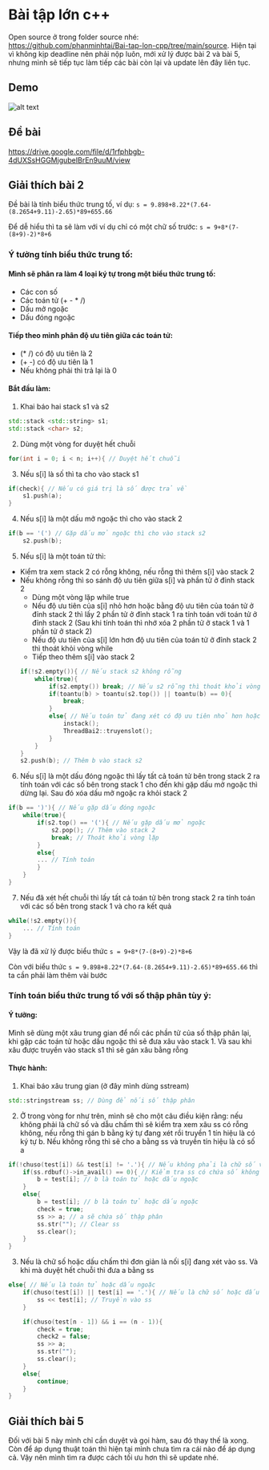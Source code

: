 # Bài tập lớn c++
Open source ở trong folder source nhé: https://github.com/phanminhtai/Bai-tap-lon-cpp/tree/main/source. 
Hiện tại vì không kịp deadline nên phải nộp luôn, mới xử lý được bài 2 và bài 5, nhưng mình sẽ tiếp tục làm tiếp các bài còn lại và update lên đây liên tục.
## Demo
![alt text](https://i.imgur.com/M0Gk6I1.png)

## Đề bài
https://drive.google.com/file/d/1rfphbgb-4dUXSsHGGMjgubeIBrEn9uuM/view

## Giải thích bài 2
Đề bài là tính biểu thức trung tố, ví dụ: `s = 9.898+8.22*(7.64-(8.2654+9.11)-2.65)*89+655.66`

Để dễ hiểu thì ta sẽ làm với ví dụ chỉ có một chữ số trước: `s = 9+8*(7-(8+9)-2)*8+6`

### Ý tưởng tính biểu thức trung tố:
#### Mình sẽ phân ra làm 4 loại ký tự trong một biểu thức trung tố:
- Các con số
- Các toán tử (+ - * /)
- Dấu mở ngoặc
- Dấu đóng ngoặc
#### Tiếp theo mình phân độ ưu tiên giữa các toán tử:
- (* /) có độ ưu tiên là 2
- (+ -) có độ ưu tiên là 1
- Nếu không phải thì trả lại là 0
#### Bắt đầu làm:
1) Khai báo hai stack s1 và s2
~~~ cpp
std::stack <std::string> s1;
std::stack <char> s2;
~~~
2) Dùng một vòng for duyệt hết chuỗi
~~~ cpp
for(int i = 0; i < n; i++){ // Duyệt hết chuỗi
~~~
3) Nếu s[i] là số thì ta cho vào stack s1
~~~ cpp
if(check){ // Nếu có giá trị là số được trả về
    s1.push(a);
}
~~~
4) Nếu s[i] là một dấu mở ngoặc thì cho vào stack 2
~~~ cpp
if(b == '(') // Gặp dấu mở ngoặc thì cho vào stack s2
    s2.push(b);
~~~
5) Nếu s[i] là một toán tử thì:
  - Kiểm tra xem stack 2 có rỗng không, nếu rỗng thì thêm s[i] vào stack 2
  - Nếu không rỗng thì so sánh độ ưu tiên giữa s[i] và phần tử ở đỉnh stack 2
    - Dùng một vòng lặp while true
    - Nếu độ ưu tiên của s[i] nhỏ hơn hoặc bằng độ ưu tiên của toán tử ở đỉnh stack 2 thì lấy 2 phần tử ở đỉnh stack 1 ra tính toán với toán tử ở đỉnh stack 2 (Sau khi tính toán thì nhớ xóa 2 phần tử ở stack 1 và 1 phần tử ở stack 2)
    - Nếu độ ưu tiên của s[i] lớn hơn độ ưu tiên của toán tử ở đỉnh stack 2 thì thoát khỏi vòng while
    - Tiếp theo thêm s[i] vào stack 2
    ~~~ cpp
    if(!s2.empty()){ // Nếu stack s2 không rỗng
        while(true){
            if(s2.empty()) break; // Nếu s2 rỗng thì thoát khỏi vòng lặp while
            if(toantu(b) > toantu(s2.top()) || toantu(b) == 0){ 
                break;
            }
            else{ // Nếu toán tử đang xét có độ ưu tiên nhỏ hơn hoặc bằng toán tử ở đỉnh s2
                instack();
                ThreadBai2::truyenslot();
            }
        }
    }
    s2.push(b); // Thêm b vào stack s2
    ~~~
6) Nếu s[i] là một dấu đóng ngoặc thì lấy tất cả toán tử bên trong stack 2 ra tính toán với các số bên trong stack 1 cho đến khi gặp dấu mở ngoặc thì dừng lại. Sau đó xóa dấu mở ngoặc ra khỏi stack 2
~~~ cpp
if(b == ')'){ // Nếu gặp dấu đóng ngoặc
    while(true){
        if(s2.top() == '('){ // Nếu gặp dấu mở ngoặc
            s2.pop(); // Thêm vào stack 2
            break; // Thoát khỏi vòng lặp
        }
        else{
        ... // Tính toán
        }
    }
}
~~~
7) Nếu đã xét hết chuỗi thì lấy tất cả toán tử bên trong stack 2 ra tính toán với các số bên trong stack 1 và cho ra kết quả
~~~ cpp
while(!s2.empty()){
    ... // Tính toán
}
~~~
Vậy là đã xử lý được biểu thức `s = 9+8*(7-(8+9)-2)*8+6`

Còn với biểu thức `s = 9.898+8.22*(7.64-(8.2654+9.11)-2.65)*89+655.66` thì ta cần phải làm thêm vài bước
### Tính toán biểu thức trung tố với số thập phân tùy ý:
#### Ý tưởng:
Mình sẽ dùng một xâu trung gian để nối các phần tử của số thập phân lại, khi gặp các toán tử hoặc dấu ngoặc thì sẽ đưa xâu vào stack 1. Và sau khi xâu được truyền vào stack s1 thì sẽ gán xâu bằng rỗng
#### Thực hành:
1) Khai báo xâu trung gian (ở đây mình dùng sstream)
~~~ cpp
std::stringstream ss; // Dùng để nối số thập phân
~~~
2) Ở trong vòng for như trên, mình sẽ cho một câu điều kiện rằng: nếu không phải là chữ số và dẫu chấm thì sẽ kiểm tra xem xâu ss có rỗng không, nếu rỗng thì gán b bằng ký tự đang xét rồi truyền 1 tín hiệu là có ký tự b. Nếu không rỗng thì sẽ cho a bằng ss và truyền tín hiệu là có số a
~~~ cpp
if(!chuso(test[i]) && test[i] != '.'){ // Nếu không phải là chữ số và dấu .
    if(ss.rdbuf()->in_avail() == 0){ // Kiểm tra ss có chứa số không
        b = test[i]; // b là toán tử hoặc dấu ngoặc
    }
    else{
        b = test[i]; // b là toán tử hoặc dấu ngoặc
        check = true;
        ss >> a; // a sẽ chứa số thập phân
        ss.str(""); // Clear ss
        ss.clear();
    }
}
~~~
3) Nếu là chữ số hoặc dấu chấm thì đơn giản là nối s[i] đang xét vào ss. Và khi mà duyệt hết chuỗi thì đưa a bằng ss
~~~ cpp
else{ // Nếu là toán tử hoặc dấu ngoặc
    if(chuso(test[i]) || test[i] == '.'){ // Nếu là chữ số hoặc dấu .
        ss << test[i]; // Truyền vào ss
    }

    if(chuso(test[n - 1]) && i == (n - 1)){
        check = true;
        check2 = false;
        ss >> a;
        ss.str("");
        ss.clear();
    }
    else{
        continue;
    }
}
~~~
## Giải thích bài 5
Đối với bài 5 này mình chỉ cần duyệt và gọi hàm, sau đó thay thế là xong. Còn để áp dụng thuật toán thì hiện tại mình chưa tìm ra cái nào để áp dụng cả.
Vậy nên mình tìm ra được cách tối ưu hơn thì sẽ update nhé.

